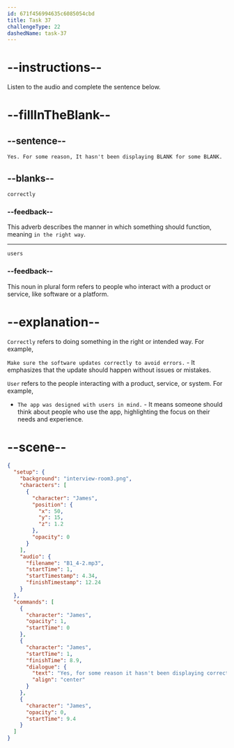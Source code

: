 ```yaml
---
id: 671f456994635c6085054cbd
title: Task 37
challengeType: 22
dashedName: task-37
---
```


<!-- (Audio) James: Yes. For some reason, It hasn't been displaying correctly for some users.  -->

# --instructions--

Listen to the audio and complete the sentence below.

# --fillInTheBlank--

## --sentence--

`Yes. For some reason, It hasn't been displaying BLANK for some BLANK.`

## --blanks--

`correctly`

### --feedback--

This adverb describes the manner in which something should function, meaning `in the right way`.

---

`users`

### --feedback--

This noun in plural form refers to people who interact with a product or service, like software or a platform.

# --explanation--

`Correctly` refers to doing something in the right or intended way. For example,

`Make sure the software updates correctly to avoid errors.` - It emphasizes that the update should happen without issues or mistakes.

`User` refers to the people interacting with a product, service, or system. For example, 

- `The app was designed with users in mind.` - It means someone should think about people who use the app, highlighting the focus on their needs and experience.

# --scene--

```json
{
  "setup": {
    "background": "interview-room3.png",
    "characters": [
      {
        "character": "James",
        "position": {
          "x": 50,
          "y": 15,
          "z": 1.2
        },
        "opacity": 0
      }
    ],
    "audio": {
      "filename": "B1_4-2.mp3",
      "startTime": 1,
      "startTimestamp": 4.34,
      "finishTimestamp": 12.24
    }
  },
  "commands": [
    {
      "character": "James",
      "opacity": 1,
      "startTime": 0
    },
    {
      "character": "James",
      "startTime": 1,
      "finishTime": 8.9,
      "dialogue": {
        "text": "Yes, for some reason it hasn't been displaying correctly for some users. The captions are misaligned and out of sync, which isn't good for accessibility.",
        "align": "center"
      }
    },
    {
      "character": "James",
      "opacity": 0,
      "startTime": 9.4
    }
  ]
}
```
